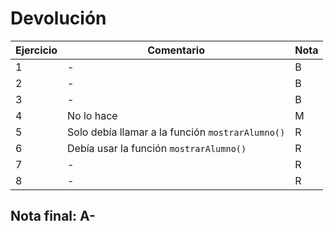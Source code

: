 # Devolución

| Ejercicio | Comentario                                       | Nota |
| --------- | ------------------------------------------------ | ---- |
| 1         | -                                                | B    |
| 2         | -                                                | B    |
| 3         | -                                                | B    |
| 4         | No lo hace                                       | M    |
| 5         | Solo debía llamar a la función `mostrarAlumno()` | R    |
| 6         | Debía usar la función `mostrarAlumno()`          | R    |
| 7         | -                                                | R    |
| 8         | -                                                | R    |

## Nota final: **A-**
